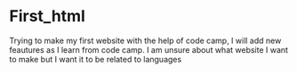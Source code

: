 # First_html
Trying to make my first website with the help of code camp, I will add new feautures as I learn from code camp. I am unsure about what website I want to make but I want it to be related to languages
